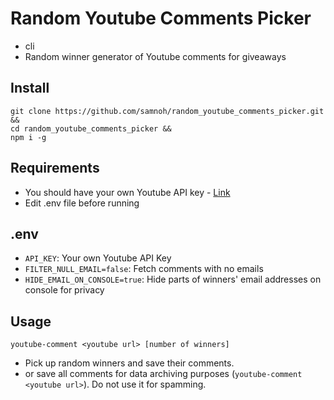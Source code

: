 # Random Youtube Comments Picker

- cli
- Random winner generator of Youtube comments for giveaways

## Install

```Shell
git clone https://github.com/samnoh/random_youtube_comments_picker.git &&
cd random_youtube_comments_picker &&
npm i -g
```

## Requirements

- You should have your own Youtube API key - [Link](https://developers.google.com/youtube/v3/getting-started)
- Edit .env file before running

## .env

- `API_KEY`: Your own Youtube API Key
- `FILTER_NULL_EMAIL=false`: Fetch comments with no emails
- `HIDE_EMAIL_ON_CONSOLE=true`: Hide parts of winners' email addresses on console for privacy

## Usage

```Shell
youtube-comment <youtube url> [number of winners]
```

- Pick up random winners and save their comments.
- or save all comments for data archiving purposes (`youtube-comment <youtube url>`). Do not use it for spamming.
